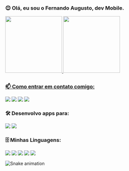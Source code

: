 ### 😊 Olá, eu sou o Fernando Augusto, dev Mobile.

<div align="left">
  <a href="https://github.com/Fernandoaugt">
  <img height="180em" src="https://github-readme-stats.vercel.app/api?username=Fernandoaugt&show_icons=true&theme=dark&include_all_commits=true&count_private=true"/>
  <img height="180em" src="https://github-readme-stats.vercel.app/api/top-langs/?username=Fernandoaugt&layout=compact&langs_count=7&theme=dark"/>
</div>

##
###  📫  Como entrar em contato comigo:
<div> 
  <a href="https://api.whatsapp.com/send?phone=5531999540540&text=Ol%C3%A1%2C%20vim%20do%20GitHub" target="_blank"><img src="https://img.shields.io/badge/WhatsApp-25D366?style=for-the-badge&logo=whatsapp&logoColor=white" target="_blank"></a> 
 <a href="https://discord.gg/cJyzgVRA" target="_blank"><img src="https://img.shields.io/badge/Discord-7289DA?style=for-the-badge&logo=discord&logoColor=white" target="_blank"></a> 
  <a href = "mailto:fernandosac17@gmail.com"><img src="https://img.shields.io/badge/-Gmail-%23333?style=for-the-badge&logo=gmail&logoColor=white" target="_blank"></a>
  <a href="https://www.linkedin.com/in/fernando-augusto-4152061b9/" target="_blank"><img src="https://img.shields.io/badge/-LinkedIn-%230077B5?style=for-the-badge&logo=linkedin&logoColor=white" target="_blank"></a> 
</div>
  
### 🛠️  Desenvolvo apps para:
<div> 
  <a href="https://github.com/Fernandoaugt" target="_blank"><img src="https://img.shields.io/badge/Android-3DDC84?style=for-the-badge&logo=android&logoColor=white" target="_blank"></a> 
 <a href="https://github.com/Fernandoaugt" target="_blank"><img src="https://img.shields.io/badge/iOS-000000?style=for-the-badge&logo=ios&logoColor=white" target="_blank"></a> 
 
</div>
  
### 🗄️  Minhas Linguagens:
<div> 
  <a href="https://github.com/Fernandoaugt" target="_blank"><img src="https://img.shields.io/badge/Python-14354C?style=for-the-badge&logo=python&logoColor=white" target="_blank"></a> 
 <a href="https://github.com/Fernandoaugt" target="_blank"><img src="https://img.shields.io/badge/Swift-FA7343?style=for-the-badge&logo=swift&logoColor=white" target="_blank"></a> 
   <a href="https://github.com/Fernandoaugt" target="_blank"><img src="https://img.shields.io/badge/Dart-0175C2?style=for-the-badge&logo=dart&logoColor=white" target="_blank"></a> 
 <a href="https://github.com/Fernandoaugt" target="_blank"><img src="https://img.shields.io/badge/Flutter-02569B?style=for-the-badge&logo=flutter&logoColor=white" target="_blank"></a> 
 <a href="https://github.com/Fernandoaugt" target="_blank"><img src="https://img.shields.io/badge/JavaScript-323330?style=for-the-badge&logo=javascript&logoColor=F7DF1E" target="_blank"></a> 
  
![Snake animation](https://github.com/Fernandoaugt/Fernandoaugt/blob/output/github-contribution-grid-snake.svg)
  
</div>

